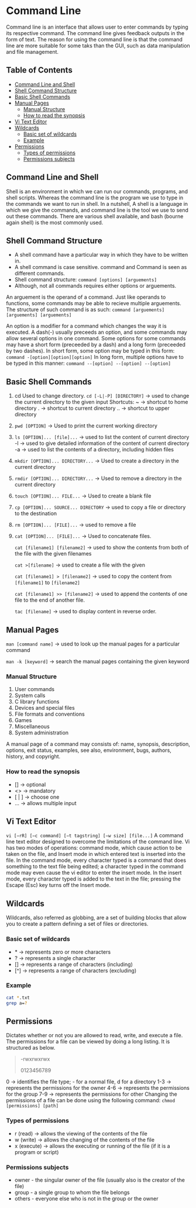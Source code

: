 # Command Line <!-- omit in toc -->

Command line is an interface that allows user to enter commands by typing its respective command. The
command line gives feedback outputs in the form of text. The reason for using the command line is that
the command line are more suitable for some taks than the GUI, such as data manipulation and file management.

## Table of Contents <!-- omit in toc -->

- [Command Line and Shell](#command-line-and-shell)
- [Shell Command Structure](#shell-command-structure)
- [Basic Shell Commands](#basic-shell-commands)
- [Manual Pages](#manual-pages)
  - [Manual Structure](#manual-structure)
  - [How to read the synopsis](#how-to-read-the-synopsis)
- [Vi Text Editor](#vi-text-editor)
- [Wildcards](#wildcards)
  - [Basic set of wildcards](#basic-set-of-wildcards)
  - [Example](#example)
- [Permissions](#permissions)
  - [Types of permissions](#types-of-permissions)
  - [Permissions subjects](#permissions-subjects)

## Command Line and Shell

Shell is an environment in which we can run our commands, programs, and shell scripts. Whereas the
command line is the program we use to type in the commands we want to run in shell. In a nutshell,
A shell is a language in which we give the commands, and command line is the tool we use to send out these
commands. There are various shell available, and bash (bourne again shell) is the most commonly used.

## Shell Command Structure

- A shell command have a particular way in which they have to be written in.
- A shell command is case sensitive. command and Command is seen as different commands.
- Shell command structure: `command [options] [arguements]`
- Although, not all commands requires either options or arguements.

An arguement is the operand of a command. Just like operands to functions, some commands may be able to recieve multiple arguements. The structure of such command is as such: `command [arguements] [arguements] [arguements]`

An option is a modifier for a command which changes the way it is executed.
A dash(-) usually preceeds an option, and some commands may allow several options in one command. Some
options for some commands may have a short form (preceeded by a dash) and a long form (preceeded by
two dashes).
In short form, some option may be typed in this form: `command -[option][option][option]`
In long form, multiple options have to be typed in this manner: `command --[option] --[option] --[option]`

## Basic Shell Commands

1. cd
   Used to change directory.
   `cd [-L|-P] [DIRECTORY]` -> used to change the current directory to the given input
   Shortcuts:
   ~ -> shortcut to home directory
   . -> shortcut to current directory
   .. -> shortcut to upper directory
2. `pwd [OPTION]` -> Used to print the current working directory
3. `ls [OPTION]... [file]...` -> used to list the content of current directory
   -l -> used to give detailed information of the content of current directory
   -a -> used to list the contents of a directory, including hidden files
4. `mkdir [OPTION]... DIRECTORY...` -> Used to create a directory in the current directory
5. `rmdir [OPTION]... DIRECTORY...` -> Used to remove a directory in the current directory
6. `touch [OPTION]... FILE...` -> Used to create a blank file
7. `cp [OPTION]... SOURCE... DIRECTORY` -> used to copy a file or directory to the destination
8. `rm [OPTION]... [FILE]...` -> used to remove a file
9. `cat [OPTION]... [FILE]...` -> Used to concatenate files.

   `cat [filename1] [filename2]` -> used to show the contents from both of the file with the given
   filenames

   `cat >[filename]` -> used to create a file with the given

   `cat [filename1] > [filename2]` -> used to copy the content from `[filename1]` to `[filename2]`

   `cat [filename1] >> [filename2]` -> used to append the contents of one file to the end of another file.

   `tac [filename]` -> used to display content in reverse order.

## Manual Pages

`man [command name]` -> used to look up the manual pages for a particular command

`man -k [keyword]` -> search the manual pages containing the given keyword

### Manual Structure

1. User commands
2. System calls
3. C library functions
4. Devices and special files
5. File formats and conventions
6. Games
7. Miscellaneous
8. System administration

A manual page of a command may consists of: name, synopsis, description, options, exit status, examples,
see also, environment, bugs, authors, history, and copyright.

### How to read the synopsis

- [] -> optional
- <> -> mandatory
- [  |  ] -> choose one
- ... -> allows multiple input

## Vi Text Editor

`vi [−rR] [−c command] [−t tagstring] [−w size] [file...]`
A command line text editor designed to overcome the limitations of the command line. Vi has two modes
of operations: command mode, which cause action to be taken on the file, and Insert mode in which
entered text is inserted into the file.
In the command mode, every character typed is a command that does something to the text file being edited;
a character typed in the command mode may even cause the vi editor to enter the insert mode. In the
insert mode, every character typed is added to the text in the file; pressing the Escape (Esc) key
turns off the Insert mode.

## Wildcards

Wildcards, also referred as globbing, are a set of building blocks that allow you to create a
pattern defining a set of files or directories.

### Basic set of wildcards

- \* -> represents zero or more characters
- ? -> represents a single character
- [] -> represents a range of characters (including)
- [\^] -> represents a range of characters (excluding)

### Example

```bash
cat *.txt
grep a=?
```

## Permissions

Dictates whether or not you are allowed to read, write, and execute a file.
The permissions for a file can be viewed by doing a long listing. It is structured as below.

> -rwxrwxrwx
>
> 0123456789

0 -> identifies the file type; - for a normal file, d for a directory
1-3 -> represents the permissions for the owner
4-6 -> represents the permissions for the group
7-9 -> represents the permissions for other
Changing the permissions of a file can be done using the following command:
`chmod [permissions] [path]`

### Types of permissions

- r (read) -> allows the viewing of the contents of the file
- w (write) -> allows the changing of the contents of the file
- x (execute) -> allows the executing or running of the file (if it is a program or script)

### Permissions subjects

- owner - the singular owner of the file (usually also is the creator of the file)
- group - a single group to whom the file belongs
- others - everyone else who is not in the group or the owner

